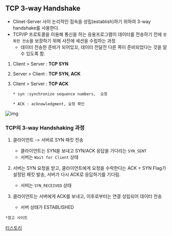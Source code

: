 ## TCP 3-way Handshake 

- Clinet-Server 사이 논리적인 접속을 성립(establish)하기 위하여 3-way handshake를 사용한다.
- TCP/IP 프로토콜을 이용해 통신을 하는 응용프로그램이 데이터를 전송하기 전에 `정확한 전송`을 보장하기 위해 사전에 세션을 수립하는 과정
  - 데이터 전송한 준비가 되어있꼬, 데이터 전달전 다른 쪽이 준비되었다는 것을 알 수 있도록 함.

1. Client > Server : **TCP SYN**

2. Server > Client : **TCP SYN, ACK**

3. Client > Server : **TCP ACK**

   `* syn :synchronize sequence numbers,  요청`

   `* ACK : acknowledgment, 요청 확인` 



![img](https://blog.kakaocdn.net/dn/bNwPCT/btqD0hCftBa/4fUpGdt1ddNBtk9RGmfKw0/img.png)



 

### TCP의 3-way Handshaking 과정

1. 클라이언트 -> 서버로 SYN 패킷 전송
   - 클라이언트는 SYN을 보내고 SYN/ACK 응답을 기다리는 `SYN_SENT`
   - 서버는 `Wait for Client` 상태

2. 서버는 SYN 요청을 받고, 클라이언트에게 요청을 수락한다는 ACK + SYN Flag가 설정된 패킷 발송,
   서버가 다시 ACK로 응답하기를 기다림.
   - 서버는 `SYN_RECEIVED` 상태

3. 클라이언트는 서버에게 ACK를 보내고, 이후로부터는 연결 성립되어 데이터 전송
   - 서버 상태가 ESTABLISHED





`*참고 사이트`

[티스토리](https://bangu4.tistory.com/74)

